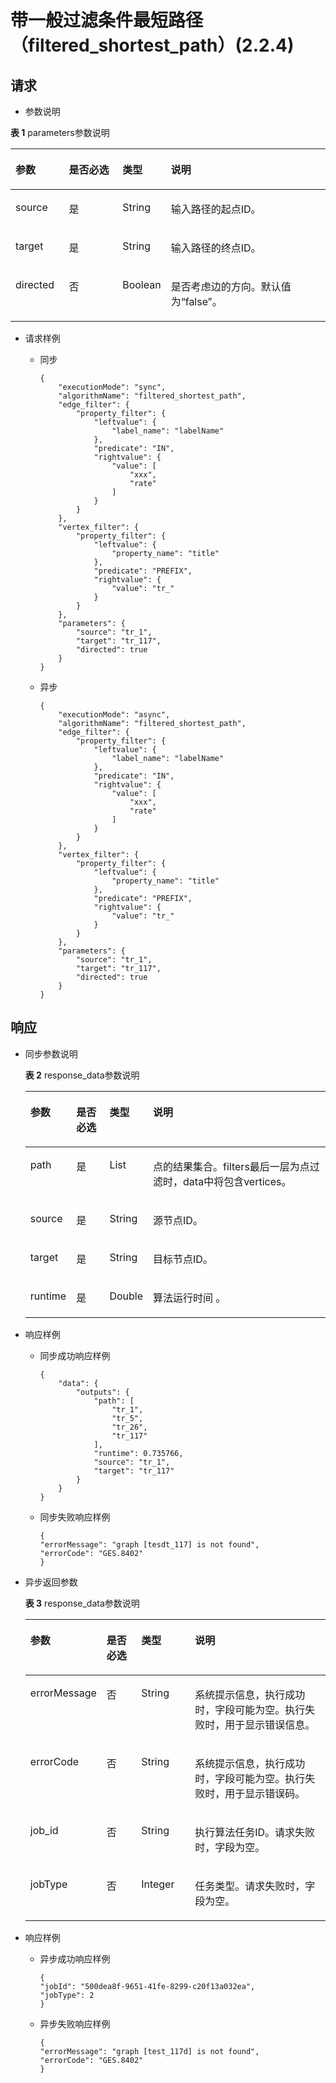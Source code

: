 # 带一般过滤条件最短路径（filtered\_shortest\_path）\(2.2.4\)<a name="ges_03_0179"></a>

## 请求<a name="section694171413216"></a>

-   参数说明

**表 1**  parameters参数说明

<a name="table1819914264221"></a>
<table><thead align="left"><tr id="row2199122617227"><th class="cellrowborder" valign="top" width="17%" id="mcps1.2.5.1.1"><p id="p41991426102220"><a name="p41991426102220"></a><a name="p41991426102220"></a>参数</p>
</th>
<th class="cellrowborder" valign="top" width="17.21%" id="mcps1.2.5.1.2"><p id="p51993268221"><a name="p51993268221"></a><a name="p51993268221"></a>是否必选</p>
</th>
<th class="cellrowborder" valign="top" width="14.52%" id="mcps1.2.5.1.3"><p id="p1119972613229"><a name="p1119972613229"></a><a name="p1119972613229"></a>类型</p>
</th>
<th class="cellrowborder" valign="top" width="51.27%" id="mcps1.2.5.1.4"><p id="p1019912662219"><a name="p1019912662219"></a><a name="p1019912662219"></a>说明</p>
</th>
</tr>
</thead>
<tbody><tr id="row1519972662216"><td class="cellrowborder" valign="top" width="17%" headers="mcps1.2.5.1.1 "><p id="p1119952613223"><a name="p1119952613223"></a><a name="p1119952613223"></a>source</p>
</td>
<td class="cellrowborder" valign="top" width="17.21%" headers="mcps1.2.5.1.2 "><p id="p18199192617221"><a name="p18199192617221"></a><a name="p18199192617221"></a>是</p>
</td>
<td class="cellrowborder" valign="top" width="14.52%" headers="mcps1.2.5.1.3 "><p id="p191992268226"><a name="p191992268226"></a><a name="p191992268226"></a>String</p>
</td>
<td class="cellrowborder" valign="top" width="51.27%" headers="mcps1.2.5.1.4 "><p id="p0199112632212"><a name="p0199112632212"></a><a name="p0199112632212"></a>输入路径的起点ID。</p>
</td>
</tr>
<tr id="row13199152611225"><td class="cellrowborder" valign="top" width="17%" headers="mcps1.2.5.1.1 "><p id="p18199326112219"><a name="p18199326112219"></a><a name="p18199326112219"></a>target</p>
</td>
<td class="cellrowborder" valign="top" width="17.21%" headers="mcps1.2.5.1.2 "><p id="p1119932622220"><a name="p1119932622220"></a><a name="p1119932622220"></a>是</p>
</td>
<td class="cellrowborder" valign="top" width="14.52%" headers="mcps1.2.5.1.3 "><p id="p0200112617220"><a name="p0200112617220"></a><a name="p0200112617220"></a>String</p>
</td>
<td class="cellrowborder" valign="top" width="51.27%" headers="mcps1.2.5.1.4 "><p id="p8200626192215"><a name="p8200626192215"></a><a name="p8200626192215"></a>输入路径的终点ID。</p>
</td>
</tr>
<tr id="row220011261227"><td class="cellrowborder" valign="top" width="17%" headers="mcps1.2.5.1.1 "><p id="p42009264222"><a name="p42009264222"></a><a name="p42009264222"></a>directed</p>
</td>
<td class="cellrowborder" valign="top" width="17.21%" headers="mcps1.2.5.1.2 "><p id="p3200126162212"><a name="p3200126162212"></a><a name="p3200126162212"></a>否</p>
</td>
<td class="cellrowborder" valign="top" width="14.52%" headers="mcps1.2.5.1.3 "><p id="p72005261224"><a name="p72005261224"></a><a name="p72005261224"></a>Boolean</p>
</td>
<td class="cellrowborder" valign="top" width="51.27%" headers="mcps1.2.5.1.4 "><p id="p92001126142216"><a name="p92001126142216"></a><a name="p92001126142216"></a>是否考虑边的方向。默认值为“false”。</p>
</td>
</tr>
</tbody>
</table>

-   请求样例

    -   同步

        ```
        {
            "executionMode": "sync",
            "algorithmName": "filtered_shortest_path",
            "edge_filter": {
                "property_filter": {
                    "leftvalue": {
                        "label_name": "labelName"
                    },
                    "predicate": "IN",
                    "rightvalue": {
                        "value": [
                            "xxx",
                            "rate"
                        ]
                    }
                }
            },
            "vertex_filter": {
                "property_filter": {
                    "leftvalue": {
                        "property_name": "title"
                    },
                    "predicate": "PREFIX",
                    "rightvalue": {
                        "value": "tr_"
                    }
                }
            },
            "parameters": {
                "source": "tr_1",
                "target": "tr_117",
                "directed": true
            }
        }
        ```

    -   异步

        ```
        {
            "executionMode": "async",
            "algorithmName": "filtered_shortest_path",
            "edge_filter": {
                "property_filter": {
                    "leftvalue": {
                        "label_name": "labelName"
                    },
                    "predicate": "IN",
                    "rightvalue": {
                        "value": [
                            "xxx",
                            "rate"
                        ]
                    }
                }
            },
            "vertex_filter": {
                "property_filter": {
                    "leftvalue": {
                        "property_name": "title"
                    },
                    "predicate": "PREFIX",
                    "rightvalue": {
                        "value": "tr_"
                    }
                }
            },
            "parameters": {
                "source": "tr_1",
                "target": "tr_117",
                "directed": true
            }
        }
        ```



## 响应<a name="section1654094255413"></a>

-   同步参数说明

    **表 2**  response\_data参数说明

    <a name="table2950104212540"></a>
    <table><thead align="left"><tr id="row179503428546"><th class="cellrowborder" valign="top" width="11.61%" id="mcps1.2.5.1.1"><p id="p12949942185418"><a name="p12949942185418"></a><a name="p12949942185418"></a>参数</p>
    </th>
    <th class="cellrowborder" valign="top" width="11.62%" id="mcps1.2.5.1.2"><p id="p89501442115413"><a name="p89501442115413"></a><a name="p89501442115413"></a>是否必选</p>
    </th>
    <th class="cellrowborder" valign="top" width="12.86%" id="mcps1.2.5.1.3"><p id="p1095054217543"><a name="p1095054217543"></a><a name="p1095054217543"></a>类型</p>
    </th>
    <th class="cellrowborder" valign="top" width="63.91%" id="mcps1.2.5.1.4"><p id="p1495015427547"><a name="p1495015427547"></a><a name="p1495015427547"></a>说明</p>
    </th>
    </tr>
    </thead>
    <tbody><tr id="row1156724325514"><td class="cellrowborder" valign="top" width="11.61%" headers="mcps1.2.5.1.1 "><p id="p495124211548"><a name="p495124211548"></a><a name="p495124211548"></a>path</p>
    </td>
    <td class="cellrowborder" valign="top" width="11.62%" headers="mcps1.2.5.1.2 "><p id="p095154255411"><a name="p095154255411"></a><a name="p095154255411"></a>是</p>
    </td>
    <td class="cellrowborder" valign="top" width="12.86%" headers="mcps1.2.5.1.3 "><p id="p39512042175414"><a name="p39512042175414"></a><a name="p39512042175414"></a>List</p>
    </td>
    <td class="cellrowborder" valign="top" width="63.91%" headers="mcps1.2.5.1.4 "><p id="p18951134216545"><a name="p18951134216545"></a><a name="p18951134216545"></a>点的结果集合。filters最后一层为点过滤时，data中将包含vertices。</p>
    </td>
    </tr>
    <tr id="row15567194395513"><td class="cellrowborder" valign="top" width="11.61%" headers="mcps1.2.5.1.1 "><p id="p1495184265414"><a name="p1495184265414"></a><a name="p1495184265414"></a>source</p>
    </td>
    <td class="cellrowborder" valign="top" width="11.62%" headers="mcps1.2.5.1.2 "><p id="p19951164216542"><a name="p19951164216542"></a><a name="p19951164216542"></a>是</p>
    </td>
    <td class="cellrowborder" valign="top" width="12.86%" headers="mcps1.2.5.1.3 "><p id="p2951154219540"><a name="p2951154219540"></a><a name="p2951154219540"></a>String</p>
    </td>
    <td class="cellrowborder" valign="top" width="63.91%" headers="mcps1.2.5.1.4 "><p id="p1795118420548"><a name="p1795118420548"></a><a name="p1795118420548"></a>源节点ID。</p>
    </td>
    </tr>
    <tr id="row1856612436557"><td class="cellrowborder" valign="top" width="11.61%" headers="mcps1.2.5.1.1 "><p id="p795234225420"><a name="p795234225420"></a><a name="p795234225420"></a>target</p>
    </td>
    <td class="cellrowborder" valign="top" width="11.62%" headers="mcps1.2.5.1.2 "><p id="p6952144225417"><a name="p6952144225417"></a><a name="p6952144225417"></a>是</p>
    </td>
    <td class="cellrowborder" valign="top" width="12.86%" headers="mcps1.2.5.1.3 "><p id="p59522425546"><a name="p59522425546"></a><a name="p59522425546"></a>String</p>
    </td>
    <td class="cellrowborder" valign="top" width="63.91%" headers="mcps1.2.5.1.4 "><p id="p189521042105410"><a name="p189521042105410"></a><a name="p189521042105410"></a>目标节点ID。</p>
    </td>
    </tr>
    <tr id="row1556584312559"><td class="cellrowborder" valign="top" width="11.61%" headers="mcps1.2.5.1.1 "><p id="p1695214295416"><a name="p1695214295416"></a><a name="p1695214295416"></a>runtime</p>
    </td>
    <td class="cellrowborder" valign="top" width="11.62%" headers="mcps1.2.5.1.2 "><p id="p69521742125416"><a name="p69521742125416"></a><a name="p69521742125416"></a>是</p>
    </td>
    <td class="cellrowborder" valign="top" width="12.86%" headers="mcps1.2.5.1.3 "><p id="p1495219428548"><a name="p1495219428548"></a><a name="p1495219428548"></a>Double</p>
    </td>
    <td class="cellrowborder" valign="top" width="63.91%" headers="mcps1.2.5.1.4 "><p id="p895254295410"><a name="p895254295410"></a><a name="p895254295410"></a>算法运行时间 。</p>
    </td>
    </tr>
    </tbody>
    </table>

-   响应样例
    -   同步成功响应样例

        ```
        {
            "data": {
                "outputs": {
                    "path": [
                        "tr_1",
                        "tr_5",
                        "tr_26",
                        "tr_117"
                    ],
                    "runtime": 0.735766,
                    "source": "tr_1",
                    "target": "tr_117"
                }
            }
        }
        ```

    -   同步失败响应样例

        ```
        {
        "errorMessage": "graph [tesdt_117] is not found",
        "errorCode": "GES.8402"
        }
        ```



-   异步返回参数

    **表 3**  response\_data参数说明

    <a name="table916015196401"></a>
    <table><thead align="left"><tr id="row249018194406"><th class="cellrowborder" valign="top" width="17.64%" id="mcps1.2.5.1.1"><p id="p949018195403"><a name="p949018195403"></a><a name="p949018195403"></a>参数</p>
    </th>
    <th class="cellrowborder" valign="top" width="12.389999999999999%" id="mcps1.2.5.1.2"><p id="p20490141974015"><a name="p20490141974015"></a><a name="p20490141974015"></a>是否必选</p>
    </th>
    <th class="cellrowborder" valign="top" width="18.54%" id="mcps1.2.5.1.3"><p id="p20490111915405"><a name="p20490111915405"></a><a name="p20490111915405"></a>类型</p>
    </th>
    <th class="cellrowborder" valign="top" width="51.43%" id="mcps1.2.5.1.4"><p id="p749110197407"><a name="p749110197407"></a><a name="p749110197407"></a>说明</p>
    </th>
    </tr>
    </thead>
    <tbody><tr id="row3491319144016"><td class="cellrowborder" valign="top" width="17.64%" headers="mcps1.2.5.1.1 "><p id="p1549121954018"><a name="p1549121954018"></a><a name="p1549121954018"></a>errorMessage</p>
    </td>
    <td class="cellrowborder" valign="top" width="12.389999999999999%" headers="mcps1.2.5.1.2 "><p id="p17491619134017"><a name="p17491619134017"></a><a name="p17491619134017"></a>否</p>
    </td>
    <td class="cellrowborder" valign="top" width="18.54%" headers="mcps1.2.5.1.3 "><p id="p449111194409"><a name="p449111194409"></a><a name="p449111194409"></a>String</p>
    </td>
    <td class="cellrowborder" valign="top" width="51.43%" headers="mcps1.2.5.1.4 "><p id="p34911319134016"><a name="p34911319134016"></a><a name="p34911319134016"></a>系统提示信息，执行成功时，字段可能为空。执行失败时，用于显示错误信息。</p>
    </td>
    </tr>
    <tr id="row14916198401"><td class="cellrowborder" valign="top" width="17.64%" headers="mcps1.2.5.1.1 "><p id="p194911192409"><a name="p194911192409"></a><a name="p194911192409"></a>errorCode</p>
    </td>
    <td class="cellrowborder" valign="top" width="12.389999999999999%" headers="mcps1.2.5.1.2 "><p id="p134912193408"><a name="p134912193408"></a><a name="p134912193408"></a>否</p>
    </td>
    <td class="cellrowborder" valign="top" width="18.54%" headers="mcps1.2.5.1.3 "><p id="p104921198407"><a name="p104921198407"></a><a name="p104921198407"></a>String</p>
    </td>
    <td class="cellrowborder" valign="top" width="51.43%" headers="mcps1.2.5.1.4 "><p id="p1349271914014"><a name="p1349271914014"></a><a name="p1349271914014"></a>系统提示信息，执行成功时，字段可能为空。执行失败时，用于显示错误码。</p>
    </td>
    </tr>
    <tr id="row144921196405"><td class="cellrowborder" valign="top" width="17.64%" headers="mcps1.2.5.1.1 "><p id="p849281934018"><a name="p849281934018"></a><a name="p849281934018"></a>job_id</p>
    </td>
    <td class="cellrowborder" valign="top" width="12.389999999999999%" headers="mcps1.2.5.1.2 "><p id="p20492319164013"><a name="p20492319164013"></a><a name="p20492319164013"></a>否</p>
    </td>
    <td class="cellrowborder" valign="top" width="18.54%" headers="mcps1.2.5.1.3 "><p id="p1049281915404"><a name="p1049281915404"></a><a name="p1049281915404"></a>String</p>
    </td>
    <td class="cellrowborder" valign="top" width="51.43%" headers="mcps1.2.5.1.4 "><p id="p16492141917406"><a name="p16492141917406"></a><a name="p16492141917406"></a>执行算法任务ID。请求失败时，字段为空。</p>
    </td>
    </tr>
    <tr id="row0492319194014"><td class="cellrowborder" valign="top" width="17.64%" headers="mcps1.2.5.1.1 "><p id="p1049241924020"><a name="p1049241924020"></a><a name="p1049241924020"></a>jobType</p>
    </td>
    <td class="cellrowborder" valign="top" width="12.389999999999999%" headers="mcps1.2.5.1.2 "><p id="p194921019204014"><a name="p194921019204014"></a><a name="p194921019204014"></a>否</p>
    </td>
    <td class="cellrowborder" valign="top" width="18.54%" headers="mcps1.2.5.1.3 "><p id="p1949213198407"><a name="p1949213198407"></a><a name="p1949213198407"></a>Integer</p>
    </td>
    <td class="cellrowborder" valign="top" width="51.43%" headers="mcps1.2.5.1.4 "><p id="p194927199409"><a name="p194927199409"></a><a name="p194927199409"></a>任务类型。请求失败时，字段为空。</p>
    </td>
    </tr>
    </tbody>
    </table>

-   响应样例
    -   异步成功响应样例

        ```
        {
        "jobId": "500dea8f-9651-41fe-8299-c20f13a032ea",
        "jobType": 2
        }
        ```

    -   异步失败响应样例

        ```
        {
        "errorMessage": "graph [test_117d] is not found",
        "errorCode": "GES.8402"
        }
        ```



